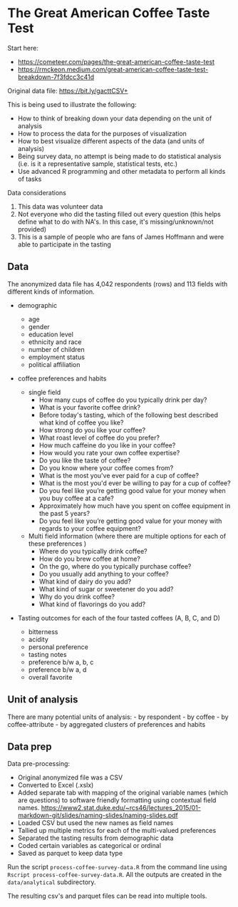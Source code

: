 # The Great American Coffee Taste Test

Start here:

* <https://cometeer.com/pages/the-great-american-coffee-taste-test>
* <https://rmckeon.medium.com/great-american-coffee-taste-test-breakdown-7f3fdcc3c41d>

Original data file: https://bit.ly/gacttCSV+

This is being used to illustrate the following:

- How to think of breaking down your data depending on the unit of analysis
- How to process the data for the purposes of visualization
- How to best visualize different aspects of the data (and units of analysis)
- Being survey data, no attempt is being made to do statistical analysis (i.e. is it a representative sample, statistical tests, etc.)
- Use advanced R programming and other metadata to perform all kinds of tasks
  
Data considerations

1. This data was volunteer data
2. Not everyone who did the tasting filled out every question (this helps define what to do with NA's. In this case, it's missing/unknown/not provided)
3. This is a sample of people who are fans of James Hoffmann and were able to participate in the tasting


## Data

The anonymized data file has 4,042 respondents (rows) and 113 fields with different kinds of information. 

- demographic
    - age
    - gender
    - education level
    - ethnicity and race
    - number of children
    - employment status
    - political affiliation

- coffee preferences and habits
    - single field
        - How many cups of coffee do you typically drink per day?
        - What is your favorite coffee drink?
        - Before today's tasting, which of the following best described what kind of coffee you like?
        - How strong do you like your coffee?
        - What roast level of coffee do you prefer?
        - How much caffeine do you like in your coffee?
        - How would you rate your own coffee expertise?
        - Do you like the taste of coffee?
        - Do you know where your coffee comes from?
        - What is the most you've ever paid for a cup of coffee?
        - What is the most you'd ever be willing to pay for a cup of coffee?
        - Do you feel like you’re getting good value for your money when you buy coffee at a cafe?
        - Approximately how much have you spent on coffee equipment in the past 5 years?
        - Do you feel like you’re getting good value for your money with regards to your coffee equipment?
    - Multi field information (where there are multiple options for each of these preferences )
        - Where do you typically drink coffee?
        - How do you brew coffee at home?
        - On the go, where do you typically purchase coffee?
        - Do you usually add anything to your coffee?
        - What kind of dairy do you add?
        - What kind of sugar or sweetener do you add?
        - Why do you drink coffee?
        - What kind of flavorings do you add?

- Tasting outcomes for each of the four tasted coffees (A, B, C, and D)
    - bitterness
    - acidity
    - personal preference
    - tasting notes
    - preference b/w a, b, c
    - preference b/w a, d
    - overall favorite


## Unit of analysis

There are many potential units of analysis:
    - by respondent
    - by coffee
    - by coffee-attribute
    - by aggregated clusters of preferences and habits

## Data prep

Data pre-processing:

- Original anonymized file was a CSV
- Converted to Excel (.xslx)
- Added separate tab with mapping of the original variable names (which are questions) to software friendly formatting using contextual field names. https://www2.stat.duke.edu/~rcs46/lectures_2015/01-markdown-git/slides/naming-slides/naming-slides.pdf
- Loaded CSV but used the new names as field names
- Tallied up multiple metrics for each of the multi-valued preferences
- Separated the tasting results from demographic data
- Coded certain variables as categorical or ordinal 
- Saved as parquet to keep data type

Run the script `process-coffee-survey-data.R` from the command line using `Rscript process-coffee-survey-data.R`. All the outputs are created in the `data/analytical` subdirectory.

The resulting csv's and parquet files can be read into multiple tools.